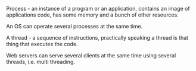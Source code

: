 Process - an instance of a program or an application, contains an image of applications code, has some memory and a bunch of other resources.

An OS can operate several processes at the same time. 

A thread - a sequence of instructions, practically speaking a thread is that thing that executes the code.

Web servers can serve several clients at the same time using several threads, i.e. multi threading. 

